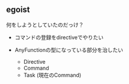 ## egoist

何をしようとしていたのだっけ？

- コマンドの登録をdirectiveでやりたい
- AnyFunctionの型になっている部分を治したい

  - Directive
  - Command
  - Task (現在のCommand)

